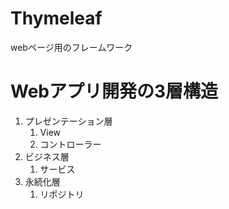  # Thymeleaf
 webページ用のフレームワーク

 # Webアプリ開発の3層構造
 1. プレゼンテーション層
    1. View
    2. コントローラー
 2. ビジネス層
    1. サービス
 3. 永続化層
    1. リポジトリ
